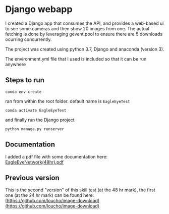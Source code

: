 # Django webapp

I created a Django app that consumes the API, and provides a web-based ui to see some cameras and then show 20 images from one. The actual fetching is done by leveraging gevent.pool to ensure there are 5 downloads ocurring concurrently.

The project was created using python 3.7, Django and anaconda (version 3).

The environment.yml file that I used is included so that it can be run anywhere

## Steps to run

    conda env create

ran from within the root folder. default name is `EagleEyeTest`

    conda activate EagleEyeTest

and finally run the Django project

    python manage.py runserver

## Documentation

I added a pdf file with some documentation here: [EagleEyeNetwork(48hr).pdf](docs/EagleEyeNetwork(48hr).pdf)

## Previous version

This is the second "version" of this skill test (at the 48 hr mark), the first one (at the 24 hr mark) can be found here: [https://github.com/loucho/image-download](https://github.com/loucho/image-download)
